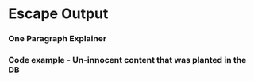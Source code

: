 # Escape Output

### One Paragraph Explainer

### Code example - Un-innocent content that was planted in the DB
```javascript
```
